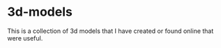 # 3d-models

This is a collection of 3d models that I have created or found online that were useful.

